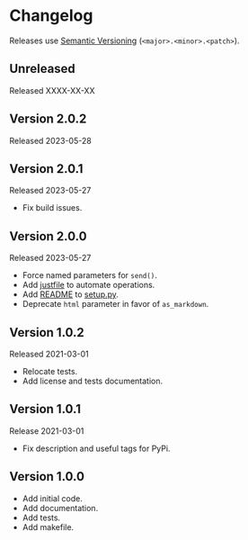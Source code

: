 # Changelog

Releases use [Semantic Versioning](https://semver.org/) (`<major>.<minor>.<patch>`).

## Unreleased

Released XXXX-XX-XX

## Version 2.0.2

Released 2023-05-28

## Version 2.0.1

Released 2023-05-27

- Fix build issues.

## Version 2.0.0

Released 2023-05-27

- Force named parameters for `send()`.
- Add [justfile](./justfile) to automate operations.
- Add [README](./README.md) to [setup.py](./setup.py).
- Deprecate `html` parameter in favor of `as_markdown`.

## Version 1.0.2

Released 2021-03-01

- Relocate tests.
- Add license and tests documentation.

## Version 1.0.1

Release 2021-03-01

- Fix description and useful tags for PyPi.

## Version 1.0.0

- Add initial code.
- Add documentation.
- Add tests.
- Add makefile.
